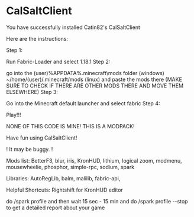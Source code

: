 # CalSaltClient

You have successfully installed Catin82's CalSaltClient

Here are the instructions:

Step 1:

Run Fabric-Loader and select 1.18.1
Step 2:

go into the (user)\%APPDATA%.minecraft\mods folder (windows) ~/home/(user)/.minecraft/mods (linux) and paste the mods there (MAKE SURE TO CHECK IF THERE ARE OTHER MODS THERE AND MOVE THEM ELSEWHERE)
Step 3:

Go into the Minecraft default launcher and select fabric
Step 4: 

Play!!!


NONE OF THIS CODE IS MINE! THIS IS A MODPACK!


Have fun using CalSaltClient!

! It may be buggy. !

Mods list:
BetterF3,
blur,
iris,
KronHUD,
lithium,
logical zoom,
modmenu,
mousewheelie,
phosphor,
simple-rpc,
sodium,
spark

Libraries:
AutoRegLib,
balm,
malilib,
fabric-api,

Helpful Shortcuts:
Rightshift for KronHUD editor

do /spark profile and then wait 15 sec - 15 min and do /spark profile --stop to get a detailed report about your game
